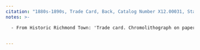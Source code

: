 ```yaml
---
citation: "1880s-1890s, Trade Card, Back, Catalog Number X12.00031, Staten Island Historical Society, Historic Richmond Town, [historicrichmondtown.org](https://www.historicrichmondtown.org)."
notes: >-

  - From Historic Richmond Town: 'Trade card. Chromolithograph on paper. Illustration of a basket of fruit. Inscription printed on the reverse: "HILLYER & EGBERT, / DEALERS IN / First-Class Groceries, / HARDWARE, WOODEN WARE, CROCKERY, / PAINTS, OILS, FLOUR, FEED, HAY and STRAW, / RICHMOND TERRACE, / Foot of Columbia St. / WEST BRIGHTON, STATEN ISLAND." This is a "stock card" (a generic trade card to which the advertiser added his specific information). Hillyer & Egbert was a grocery store in West New Brighton operated by Barnett Egbert Jr. (1837-1916) and his brother-in-law James A. Hillyer (1832-1925). The store was mentioned frequently in the Richmond County Advance in the late 1880s. The newspaper's "Jottings" column on May 15, 1886, stated "Down again! Hillyer & Egbert have reduced their prices again, on Butter, Flour, Sugar, Rice, starch, Molasses, Lard, and Turkish prunes. Let nobody go hungry now."'


---
```



